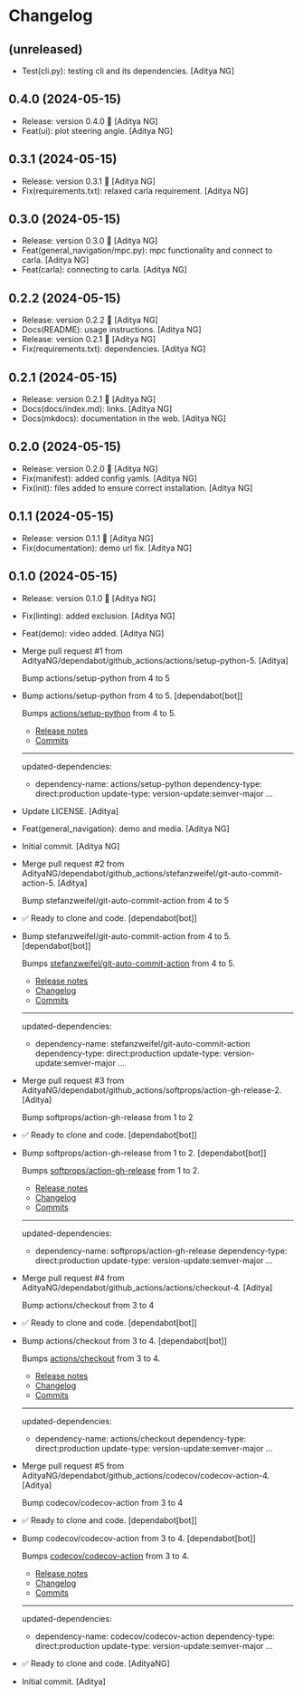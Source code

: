 Changelog
=========


(unreleased)
------------
- Test(cli.py): testing cli and its dependencies. [Aditya NG]


0.4.0 (2024-05-15)
------------------
- Release: version 0.4.0 🚀 [Aditya NG]
- Feat(ui): plot steering angle. [Aditya NG]


0.3.1 (2024-05-15)
------------------
- Release: version 0.3.1 🚀 [Aditya NG]
- Fix(requirements.txt): relaxed carla requirement. [Aditya NG]


0.3.0 (2024-05-15)
------------------
- Release: version 0.3.0 🚀 [Aditya NG]
- Feat(general_navigation/mpc.py): mpc functionality and connect to
  carla. [Aditya NG]
- Feat(carla): connecting to carla. [Aditya NG]


0.2.2 (2024-05-15)
------------------
- Release: version 0.2.2 🚀 [Aditya NG]
- Docs(README): usage instructions. [Aditya NG]
- Release: version 0.2.1 🚀 [Aditya NG]
- Fix(requirements.txt): dependencies. [Aditya NG]


0.2.1 (2024-05-15)
------------------
- Release: version 0.2.1 🚀 [Aditya NG]
- Docs(docs/index.md): links. [Aditya NG]
- Docs(mkdocs): documentation in the web. [Aditya NG]


0.2.0 (2024-05-15)
------------------
- Release: version 0.2.0 🚀 [Aditya NG]
- Fix(manifest): added config yamls. [Aditya NG]
- Fix(init): files added to ensure correct installation. [Aditya NG]


0.1.1 (2024-05-15)
------------------
- Release: version 0.1.1 🚀 [Aditya NG]
- Fix(documentation): demo url fix. [Aditya NG]


0.1.0 (2024-05-15)
------------------
- Release: version 0.1.0 🚀 [Aditya NG]
- Fix(linting): added exclusion. [Aditya NG]
- Feat(demo): video added. [Aditya NG]
- Merge pull request #1 from
  AdityaNG/dependabot/github_actions/actions/setup-python-5. [Aditya]

  Bump actions/setup-python from 4 to 5
- Bump actions/setup-python from 4 to 5. [dependabot[bot]]

  Bumps [actions/setup-python](https://github.com/actions/setup-python) from 4 to 5.
  - [Release notes](https://github.com/actions/setup-python/releases)
  - [Commits](https://github.com/actions/setup-python/compare/v4...v5)

  ---
  updated-dependencies:
  - dependency-name: actions/setup-python
    dependency-type: direct:production
    update-type: version-update:semver-major
  ...
- Update LICENSE. [Aditya]
- Feat(general_navigation): demo and media. [Aditya NG]
- Initial commit. [Aditya NG]
- Merge pull request #2 from
  AdityaNG/dependabot/github_actions/stefanzweifel/git-auto-commit-
  action-5. [Aditya]

  Bump stefanzweifel/git-auto-commit-action from 4 to 5
- ✅ Ready to clone and code. [dependabot[bot]]
- Bump stefanzweifel/git-auto-commit-action from 4 to 5.
  [dependabot[bot]]

  Bumps [stefanzweifel/git-auto-commit-action](https://github.com/stefanzweifel/git-auto-commit-action) from 4 to 5.
  - [Release notes](https://github.com/stefanzweifel/git-auto-commit-action/releases)
  - [Changelog](https://github.com/stefanzweifel/git-auto-commit-action/blob/master/CHANGELOG.md)
  - [Commits](https://github.com/stefanzweifel/git-auto-commit-action/compare/v4...v5)

  ---
  updated-dependencies:
  - dependency-name: stefanzweifel/git-auto-commit-action
    dependency-type: direct:production
    update-type: version-update:semver-major
  ...
- Merge pull request #3 from
  AdityaNG/dependabot/github_actions/softprops/action-gh-release-2.
  [Aditya]

  Bump softprops/action-gh-release from 1 to 2
- ✅ Ready to clone and code. [dependabot[bot]]
- Bump softprops/action-gh-release from 1 to 2. [dependabot[bot]]

  Bumps [softprops/action-gh-release](https://github.com/softprops/action-gh-release) from 1 to 2.
  - [Release notes](https://github.com/softprops/action-gh-release/releases)
  - [Changelog](https://github.com/softprops/action-gh-release/blob/master/CHANGELOG.md)
  - [Commits](https://github.com/softprops/action-gh-release/compare/v1...v2)

  ---
  updated-dependencies:
  - dependency-name: softprops/action-gh-release
    dependency-type: direct:production
    update-type: version-update:semver-major
  ...
- Merge pull request #4 from
  AdityaNG/dependabot/github_actions/actions/checkout-4. [Aditya]

  Bump actions/checkout from 3 to 4
- ✅ Ready to clone and code. [dependabot[bot]]
- Bump actions/checkout from 3 to 4. [dependabot[bot]]

  Bumps [actions/checkout](https://github.com/actions/checkout) from 3 to 4.
  - [Release notes](https://github.com/actions/checkout/releases)
  - [Changelog](https://github.com/actions/checkout/blob/main/CHANGELOG.md)
  - [Commits](https://github.com/actions/checkout/compare/v3...v4)

  ---
  updated-dependencies:
  - dependency-name: actions/checkout
    dependency-type: direct:production
    update-type: version-update:semver-major
  ...
- Merge pull request #5 from
  AdityaNG/dependabot/github_actions/codecov/codecov-action-4. [Aditya]

  Bump codecov/codecov-action from 3 to 4
- ✅ Ready to clone and code. [dependabot[bot]]
- Bump codecov/codecov-action from 3 to 4. [dependabot[bot]]

  Bumps [codecov/codecov-action](https://github.com/codecov/codecov-action) from 3 to 4.
  - [Release notes](https://github.com/codecov/codecov-action/releases)
  - [Changelog](https://github.com/codecov/codecov-action/blob/main/CHANGELOG.md)
  - [Commits](https://github.com/codecov/codecov-action/compare/v3...v4)

  ---
  updated-dependencies:
  - dependency-name: codecov/codecov-action
    dependency-type: direct:production
    update-type: version-update:semver-major
  ...
- ✅ Ready to clone and code. [AdityaNG]
- Initial commit. [Aditya]



